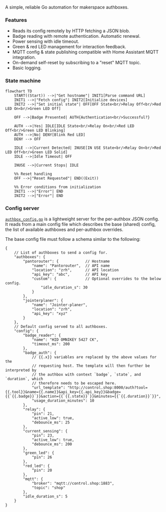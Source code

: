 A simple, reliable Go automation for makerspace authboxes.

### Features

* Reads its config remotely by HTTP fetching a JSON blob.
* Badge reading with remote authentication. Automatic renewal.
* Power sensing with idle timeout.
* Green & red LED management for interaction feedback.
* MQTT config & state publishing compatible with Home Assistant MQTT integration.
* On-demand self-reset by subscribing to a "reset" MQTT topic.
* Basic logging.

### State machine

```mermaid
flowchart TD
    START((Start)) -->|"Get hostname"| INIT1[Parse command URL]
    INIT1 -->|"Fetch config"| INIT2[Initialize devices]
    INIT2 -->|"Set initial state"| OFF[OFF State<br/>Relay Off<br/>Red LED On<br/>Green LED Off]
    
    OFF -->|Badge Presented| AUTH{Authentication<br/>Successful?}
    
    AUTH -->|Yes| IDLE[IDLE State<br/>Relay On<br/>Red LED Off<br/>Green LED Blinking]
    AUTH -->|No| DENY[Blink Red LED]
    DENY --> OFF
    
    IDLE -->|Current Detected| INUSE[IN USE State<br/>Relay On<br/>Red LED Off<br/>Green LED Solid]
    IDLE -->|Idle Timeout| OFF
    
    INUSE -->|Current Stops| IDLE

    %% Reset handling
    OFF -->|"Reset Requested"| END((Exit))
    
    %% Error conditions from initialization
    INIT1 -->|"Error"| END
    INIT2 -->|"Error"| END
```

### Config server

[`authbox_config.go`](cmd/config/authbox_config.go) is a lightweight server for the per-authbox JSON config.
It reads from a main config file which describes the base (shared) config, the list of available authboxes and per-authbox overrides.

The base config file must follow a schema similar to the following:

```jsonc
{
    // List of authboxes to send a config for.
    "authboxes": {
        "pantorouter": {            // Hostname
            "name": "Pantorouter",  // API name
            "location": "zrh",      // API location
            "api_key": "abc",       // API key
            "custom": {             // Optional overrides to the below config.
                "idle_duration_s": 30
            }
        },
        "jointerplaner": {
            "name": "Jointer-planer",
            "location": "zrh",
            "api_key": "xyz"
        }
    },
    // Default config served to all authboxes.
    "config": {
        "badge_reader": {
            "name": "HID OMNIKEY 5427 CK",
            "timeout_ms": 200
        },
        "badge_auth": {
            // {{.x}} variables are replaced by the above values for the
            // requesting host. The template will then further be interpreted by
            // the authbox with context `badge`, `state`, and `duration`, which
            // therefore needs to be escaped here.
            "url_template": "http://control.shop:8000/auth?tool={{.tool}}&name={{.name}}&api_key={{.api_key}}&badge={{`{{.badge}}`}}&action={{`{{.state}}`}}&minutes={{`{{.duration}}`}}",
            "usage_duration_minutes": 10
        },
        "relay": {
            "pin": 21,
            "active_low": true,
            "debounce_ms": 25
        },
        "current_sensing": {
            "pin": 23,
            "active_low": true,
            "debounce_ms": 200
        },
        "green_led": {
            "pin": 26
        },
        "red_led": {
            "pin": 20
        },
        "mqtt": {
            "broker": "mqtt://control.shop:1883",
            "topic": "shop"
        },
        "idle_duration_s": 5
    }
}
```